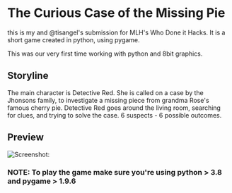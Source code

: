 # The Curious Case of the Missing Pie

this is my and @tisangel's submission for MLH's Who Done it Hacks. It is a short game created in python, using pygame.

This was our very first time working with python and 8bit graphics. 

## Storyline

The main character is Detective Red. She is called on a case by the Jhonsons family, to investigate a missing piece from grandma Rose's famous cherry pie. Detective Red goes around the living room, searching for clues, and trying to solve the case. 6 suspects - 6 possible outcomes. 

## Preview
![Screenshot:](https://challengepost-s3-challengepost.netdna-ssl.com/photos/production/software_photos/001/311/242/datas/original.png)

### NOTE: To play the game make sure you're using python > 3.8 and pygame > 1.9.6
